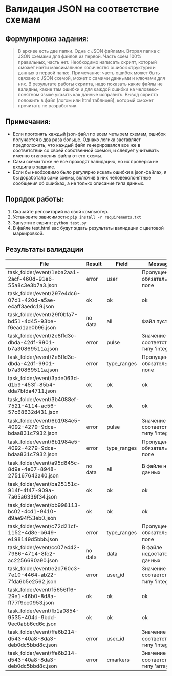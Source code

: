 # Валидация JSON на соответствие схемам

## Формулировка задания:
> В архиве есть две папки. 
> Одна с JSON файлами.
> Вторая папка с JSON схемами для файлов из первой. Часть схем 100% правильных, часть нет.
> Необходимо написать скрипт, который сможет найти максимальное количество ошибок структуры и данных в первой папке.
> Примечание: часть ошибок может быть связано с JSON схемой, может с самими данными и ключами для них.
> В результате работы скрипта, надо показать какие файлы не валидны, какие там ошибки и для каждой ошибки на человеко-понятном языке указать как данные исправить.
> Вывод скрипта положить в файл (логом или html таблицей), который сможет прочитать не разработчик.

## Примечания:
* Если прогонять каждый json-файл по всем четырем схемам, ошибок получается в два раза больше.
Однако логика заставляет предположить, что каждый файл генерировался все же в соответствии со своей собственной схемой, и следует учитывать именно отклонения файла от его схемы.
* Сами схемы тоже не все проходят валидацию, но их проверка не входила в задание.
* Если бы необходимо было регулярно искать ошибки в json-файлах, я бы доработала сами схемы, включив в них человекопонятные сообщения об ошибках, а не только описание типа данных.

## Порядок работы:

1. Скачайте репозиторий на свой компьютер.
2. Установите зависимости:
```pip install -r requirements.txt```
3. Запустите скрипт:
```python test.py```
4. В файле test.html вас будут ждать результаты валидации с цветовой маркировкой.

## Результаты валидации
|File|Result|Field|Message|
|---|---|---|---|
|task_folder/event/1eba2aa1-2acf-460d-91e6-55a8c3e3b7a3.json|error|user|Пропущено обязательное поле|
|task_folder/event/297e4dc6-07d1-420d-a5ae-e4aff3aedc19.json|ok|ok|ok|
|task_folder/event/29f0bfa7-bd51-4d45-93be-f6ead1ae0b96.json|no data|all|Файл пустой|
|task_folder/event/2e8ffd3c-dbda-42df-9901-b7a30869511a.json|error|pulse|Значение не соответствует типу 'integer'|
|task_folder/event/2e8ffd3c-dbda-42df-9901-b7a30869511a.json|error|type_ranges|Пропущено обязательное поле|
|task_folder/event/3ade063d-d1b9-453f-85b4-dda7bfda4711.json|ok|ok|ok|
|task_folder/event/3b4088ef-7521-4114-ac56-57c68632d431.json|ok|ok|ok|
|task_folder/event/6b1984e5-4092-4279-9dce-bdaa831c7932.json|error|pulse|Значение не соответствует типу 'integer'|
|task_folder/event/6b1984e5-4092-4279-9dce-bdaa831c7932.json|error|type_ranges|Пропущено обязательное поле|
|task_folder/event/a95d845c-8d9e-4e07-8948-275167643a40.json|no data|all|В файле нет данных|
|task_folder/event/ba25151c-914f-4f47-909a-7a65a6339f34.json|ok|ok|ok|
|task_folder/event/bb998113-bc02-4cd1-9410-d9ae94f53eb0.json|ok|ok|ok|
|task_folder/event/c72d21cf-1152-4d8e-b649-e198149d5bbb.json|error|type_ranges|Пропущено обязательное поле|
|task_folder/event/cc07e442-7986-4714-8fc2-ac2256690a90.json|no data|data|В файле недостаточно данных|
|task_folder/event/e2d760c3-7e10-4464-ab22-7fda6b5e2562.json|error|user_id|Значение не соответствует типу 'integer'|
|task_folder/event/f5656ff6-29e1-46b0-8d8a-ff77f9cc0953.json|ok|ok|ok|
|task_folder/event/fb1a0854-9535-404d-9bdd-9ec0abb6cd6c.json|ok|ok|ok|
|task_folder/event/ffe6b214-d543-40a8-8da3-deb0dc5bbd8c.json|error|user_id|Значение не соответствует типу 'integer'|
|task_folder/event/ffe6b214-d543-40a8-8da3-deb0dc5bbd8c.json|error|cmarkers|Значение не соответствует типу 'array'|
